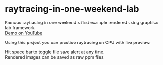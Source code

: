 # raytracing-in-one-weekend-lab
Famous raytracing in one weekend s first example rendered using graphics lab framework.  
[Demo on YouTube](https://www.youtube.com/watch?v=9zTTyxpE0AM)

Using this project you can practice raytracing on CPU with live preview.  
  
Hit space bar to toggle file save alert at any time.  
Rendered images can be saved as raw ppm files
